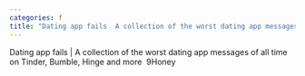 ```yaml
---
categories: f
title: "Dating app fails  A collection of the worst dating app messages of all time on Tinder Bumble Hinge and more  9Honey"
---
```

Dating app fails | A collection of the worst dating app messages of all time on Tinder, Bumble, Hinge and more&nbsp;&nbsp;9Honey